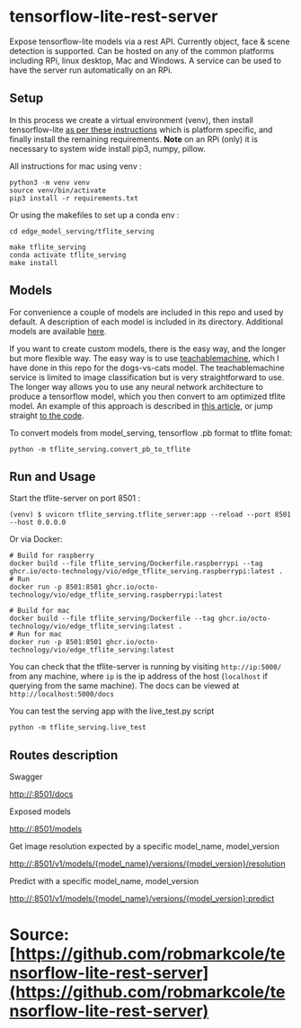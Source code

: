 # tensorflow-lite-rest-server
Expose tensorflow-lite models via a rest API. Currently object, face & scene detection is supported. Can be hosted on any of the common platforms including RPi, linux desktop, Mac and Windows. A service can be used to have the server run automatically on an RPi.

## Setup
In this process we create a virtual environment (venv), then install tensorflow-lite [as per these instructions](https://www.tensorflow.org/lite/guide/python) which is platform specific, and finally install the remaining requirements. **Note** on an RPi (only) it is necessary to system wide install pip3, numpy, pillow.

All instructions for mac using venv :
```
python3 -m venv venv
source venv/bin/activate
pip3 install -r requirements.txt
```

Or using the makefiles to set up a conda env :

```
cd edge_model_serving/tflite_serving

make tflite_serving
conda activate tflite_serving
make install
```

## Models
For convenience a couple of models are included in this repo and used by default. A description of each model is included in its directory. Additional models are available [here](https://github.com/google-coral/edgetpu/tree/master/test_data).

If you want to create custom models, there is the easy way, and the longer but more flexible way. The easy way is to use [teachablemachine](https://teachablemachine.withgoogle.com/train/image), which I have done in this repo for the dogs-vs-cats model. The teachablemachine service is limited to image classification but is very straightforward to use. The longer way allows you to use any neural network architecture to produce a tensorflow model, which you then convert to am optimized tflite model. An example of this approach is described in [this article](https://towardsdatascience.com/inferences-from-a-tf-lite-model-transfer-learning-on-a-pre-trained-model-e16e7c5f0ee6), or jump straight [to the code](https://github.com/arshren/TFLite/blob/master/Transfer%20Learning%20with%20TFLite-Copy1.ipynb).

To convert models from model_serving, tensorflow .pb format to tflite fomat:

    python -m tflite_serving.convert_pb_to_tflite

## Run and Usage
Start the tflite-server on port 8501 :
```
(venv) $ uvicorn tflite_serving.tflite_server:app --reload --port 8501 --host 0.0.0.0
```

Or via Docker:

```
# Build for raspberry 
docker build --file tflite_serving/Dockerfile.raspberrypi --tag ghcr.io/octo-technology/vio/edge_tflite_serving.raspberrypi:latest .
# Run
docker run -p 8501:8501 ghcr.io/octo-technology/vio/edge_tflite_serving.raspberrypi:latest 
```
```
# Build for mac
docker build --file tflite_serving/Dockerfile --tag ghcr.io/octo-technology/vio/edge_tflite_serving:latest .
# Run for mac
docker run -p 8501:8501 ghcr.io/octo-technology/vio/edge_tflite_serving:latest
```

You can check that the tflite-server is running by visiting `http://ip:5000/` from any machine, where `ip` is the ip address of the host (`localhost` if querying from the same machine). The docs can be viewed at `http://localhost:5000/docs`

You can test the serving app with the live_test.py script
```
python -m tflite_serving.live_test
```


## Routes description

Swagger
    
[http://<IP>:8501/docs](http://<IP>:8501/docs)

Exposed models

[http://<IP>:8501/models](http://<IP>:8501/models)

Get image resolution expected by a specific model_name, model_version

[http://<IP>:8501/v1/models/{model_name}/versions/{model_version}/resolution](http://<IP>:8501/v1/models/{model_name}/versions/{model_version}/resolution)
    
Predict with a specific model_name, model_version

[http://<IP>:8501/v1/models/{model_name}/versions/{model_version}:predict](http://<IP>:8501/v1/models/{model_name}/versions/{model_version}:predict)



# Source: [https://github.com/robmarkcole/tensorflow-lite-rest-server](https://github.com/robmarkcole/tensorflow-lite-rest-server)
